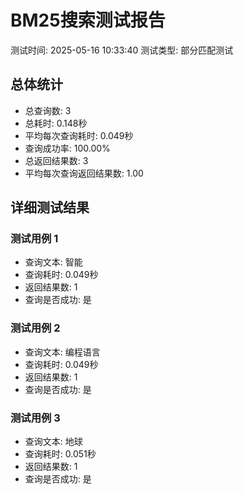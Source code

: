 
# BM25搜索测试报告
测试时间: 2025-05-16 10:33:40
测试类型: 部分匹配测试

## 总体统计
- 总查询数: 3
- 总耗时: 0.148秒
- 平均每次查询耗时: 0.049秒
- 查询成功率: 100.00%
- 总返回结果数: 3
- 平均每次查询返回结果数: 1.00

## 详细测试结果

### 测试用例 1
- 查询文本: 智能
- 查询耗时: 0.049秒
- 返回结果数: 1
- 查询是否成功: 是

### 测试用例 2
- 查询文本: 编程语言
- 查询耗时: 0.049秒
- 返回结果数: 1
- 查询是否成功: 是

### 测试用例 3
- 查询文本: 地球
- 查询耗时: 0.051秒
- 返回结果数: 1
- 查询是否成功: 是
